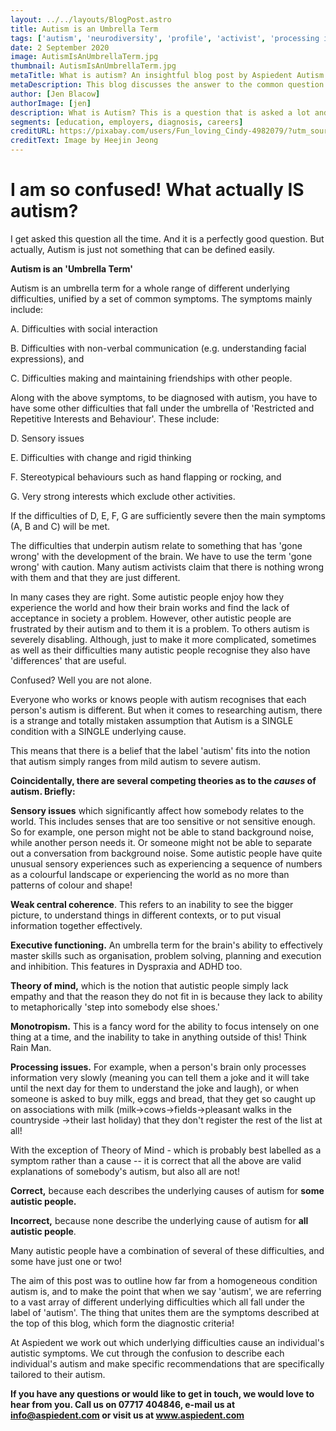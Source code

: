 ```yaml
---
layout: ../../layouts/BlogPost.astro
title: Autism is an Umbrella Term
tags: ['autism', 'neurodiversity', 'profile', 'activist', 'processing issues', 'sensory issues', 'change', 'symptoms', 'executive functioning', 'severe']
date: 2 September 2020
image: AutismIsAnUmbrellaTerm.jpg
thumbnail: AutismIsAnUmbrellaTerm.jpg
metaTitle: What is autism? An insightful blog post by Aspiedent Autism Training & Consultancy which includes a discussion about what causes autism.
metaDescription: This blog discusses the answer to the common question ‘what is autism?’ and begins to get underneath the debate about what causes autism. Autism is just not something that can be defined easily. Autism is an umbrella term for a whole range of different underlying difficulties, unified by a set of common symptoms.
author: [Jen Blacow]
authorImage: [jen]
description: What is Autism? This is a question that is asked a lot and it is a perfectly good question. But actually, Autism is just not something that can be defined easily. Autism is an umbrella term for a whole range of different underlying difficulties, unified by a set of common symptoms.
segments: [education, employers, diagnosis, careers]
creditURL: https://pixabay.com/users/Fun_loving_Cindy-4982079/?utm_source=link-attribution&utm_medium=referral&utm_campaign=image&utm_content=3380192
creditText: Image by Heejin Jeong
---
```

I am so confused! What actually IS autism?
==========================================

I get asked this question all the time. And it is a perfectly good
question. But actually, Autism is just not something that can be defined
easily.

**Autism is an 'Umbrella Term'**

Autism is an umbrella term for a whole range of different underlying
difficulties, unified by a set of common symptoms. The symptoms mainly
include:

A.  Difficulties with social interaction

B.  Difficulties with non-verbal communication (e.g. understanding
    facial expressions), and

C.  Difficulties making and maintaining friendships with other people.

Along with the above symptoms, to be diagnosed with autism, you have to
have some other difficulties that fall under the umbrella of 'Restricted
and Repetitive Interests and Behaviour'. These include:

D.  Sensory issues

E.  Difficulties with change and rigid thinking

F.  Stereotypical behaviours such as hand flapping or rocking, and

G.  Very strong interests which exclude other activities.

If the difficulties of D, E, F, G are sufficiently severe then the main
symptoms (A, B and C) will be met.

The difficulties that underpin autism relate to something that has 'gone
wrong' with the development of the brain. We have to use the term 'gone
wrong' with caution. Many autism activists claim that there is nothing
wrong with them and that they are just different.

In many cases they are right. Some autistic people enjoy how they
experience the world and how their brain works and find the lack of
acceptance in society a problem. However, other autistic people are
frustrated by their autism and to them it is a problem. To others autism
is severely disabling. Although, just to make it more complicated,
sometimes as well as their difficulties many autistic people recognise
they also have 'differences' that are useful.

Confused? Well you are not alone.

Everyone who works or knows people with autism recognises that each
person's autism is different. But when it comes to researching autism,
there is a strange and totally mistaken assumption that Autism is a
SINGLE condition with a SINGLE underlying cause.

This means that there is a belief that the label 'autism' fits into the
notion that autism simply ranges from mild autism to severe autism.

**Coincidentally, there are several competing theories as to the *causes* of autism. Briefly:**

**Sensory issues** which significantly affect how somebody relates to
the world. This includes senses that are too sensitive or not sensitive
enough. So for example, one person might not be able to stand background
noise, while another person needs it. Or someone might not be able to
separate out a conversation from background noise. Some autistic people
have quite unusual sensory experiences such as experiencing a sequence
of numbers as a colourful landscape or experiencing the world as no more
than patterns of colour and shape!

**Weak central coherence**. This refers to an inability to see the
bigger picture, to understand things in different contexts, or to put
visual information together effectively.

**Executive functioning.** An umbrella term for the brain's ability to
effectively master skills such as organisation, problem solving,
planning and execution and inhibition. This features in Dyspraxia and
ADHD too.

**Theory of mind,** which is the notion that autistic people simply lack
empathy and that the reason they do not fit in is because they lack to
ability to metaphorically 'step into somebody else shoes.'

**Monotropism.** This is a fancy word for the ability to focus intensely
on one thing at a time, and the inability to take in anything outside of
this! Think Rain Man.

**Processing issues.** For example, when a person's brain only processes
information very slowly (meaning you can tell them a joke and it will
take until the next day for them to understand the joke and laugh), or
when someone is asked to buy milk, eggs and bread, that they get so
caught up on associations with milk (milk-\>cows-\>fields-\>pleasant
walks in the countryside -\>their last holiday) that they don't register
the rest of the list at all!

With the exception of Theory of Mind - which is probably best labelled
as a symptom rather than a cause -- it is correct that all the above are
valid explanations of somebody's autism, but also all are not!

**Correct,** because each describes the underlying causes of autism for
**some autistic people.**

**Incorrect,** because none describe the underlying cause of autism for
**all autistic people**.

Many autistic people have a combination of several of these
difficulties, and some have just one or two!

The aim of this post was to outline how far from a homogeneous condition
autism is, and to make the point that when we say 'autism', we are
referring to a vast array of different underlying difficulties which all
fall under the label of 'autism'. The thing that unites them are the
symptoms described at the top of this blog, which form the diagnostic
criteria!

At Aspiedent we work out which underlying difficulties cause an
individual's autistic symptoms. We cut through the confusion to describe
each individual's autism and make specific recommendations that are
specifically tailored to their autism.

**If you have any questions or would like to get in touch, we would love to hear from you. Call us on 07717 404846, e-mail us at <info@aspiedent.com> or visit us at www.aspiedent.com**
